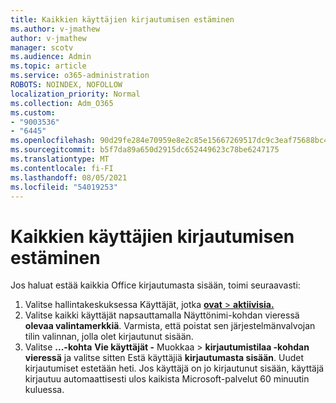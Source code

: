 ```yaml
---
title: Kaikkien käyttäjien kirjautumisen estäminen
ms.author: v-jmathew
author: v-jmathew
manager: scotv
ms.audience: Admin
ms.topic: article
ms.service: o365-administration
ROBOTS: NOINDEX, NOFOLLOW
localization_priority: Normal
ms.collection: Adm_O365
ms.custom:
- "9003536"
- "6445"
ms.openlocfilehash: 90d29fe284e70959e8e2c85e15667269517dc9c3eaf75688bc4750d8767fa2fd
ms.sourcegitcommit: b5f7da89a650d2915dc652449623c78be6247175
ms.translationtype: MT
ms.contentlocale: fi-FI
ms.lasthandoff: 08/05/2021
ms.locfileid: "54019253"
---
```

# <a name="block-sign-in-for-all-users"></a>Kaikkien käyttäjien kirjautumisen estäminen

Jos haluat estää kaikkia Office kirjautumasta sisään, toimi seuraavasti:

1. Valitse hallintakeskuksessa Käyttäjät, jotka [ **ovat**  >  **aktiivisia.**](https://admin.microsoft.com/Adminportal/Home?source=applauncher#/users)
2. Valitse kaikki käyttäjät napsauttamalla Näyttönimi-kohdan vieressä **olevaa valintamerkkiä**. Varmista, että poistat sen järjestelmänvalvojan tilin valinnan, jolla olet kirjautunut sisään.
3. Valitse **...-kohta** **Vie käyttäjät -** Muokkaa  >  **kirjautumistilaa -kohdan vieressä** ja valitse sitten Estä käyttäjiä **kirjautumasta sisään**. Uudet kirjautumiset estetään heti. Jos käyttäjä on jo kirjautunut sisään, käyttäjä kirjautuu automaattisesti ulos kaikista Microsoft-palvelut 60 minuutin kuluessa.
